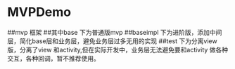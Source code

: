# MVPDemo
##mvp 框架
##其中base 下为普通版mvp 
##baseimpl 下为进阶版，添加中间层，简化base层和业务层，避免业务层过多无用的实现
##test 下为分离view版，分离了view 和activity,但在实际开发中，业务层无法避免要和activity 做各种交互，各种回调，暂不推荐使用。
